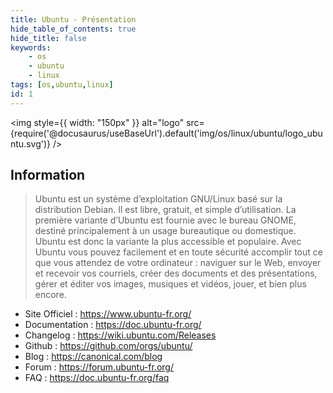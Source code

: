 ```yaml
---
title: Ubuntu - Présentation
hide_table_of_contents: true
hide_title: false
keywords:
    - os
    - ubuntu
    - linux
tags: [os,ubuntu,linux]
id: 1
---
```


<img style={{ width: "150px" }} alt="logo" src={require('@docusaurus/useBaseUrl').default('img/os/linux/ubuntu/logo_ubuntu.svg')} />

## Information

> Ubuntu est un système d’exploitation GNU/Linux basé sur la distribution Debian. Il est libre, gratuit, et simple d’utilisation. La première variante d’Ubuntu est fournie avec le bureau GNOME, destiné principalement à un usage bureautique ou domestique. Ubuntu est donc la variante la plus accessible et populaire. Avec Ubuntu vous pouvez facilement et en toute sécurité accomplir tout ce que vous attendez de votre ordinateur : naviguer sur le Web, envoyer et recevoir vos courriels, créer des documents et des présentations, gérer et éditer vos images, musiques et vidéos, jouer, et bien plus encore. 

- Site Officiel : https://www.ubuntu-fr.org/
- Documentation : https://doc.ubuntu-fr.org/
- Changelog : https://wiki.ubuntu.com/Releases
- Github : https://github.com/orgs/ubuntu/
- Blog : https://canonical.com/blog
- Forum : https://forum.ubuntu-fr.org/
- FAQ : https://doc.ubuntu-fr.org/faq